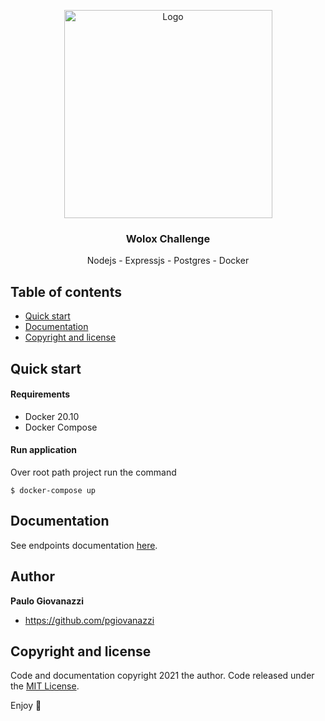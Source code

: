 
<p align="center">
  <a href="https://example.com/">
    <img src="https://cdn.pixabay.com/photo/2017/12/26/21/43/blockchain-3041480_960_720.jpg" alt="Logo" width=333>
  </a>

  <h3 align="center">Wolox Challenge</h3>

  <p align="center">
    Nodejs  - Expressjs - Postgres - Docker
  </p>
</p>


## Table of contents

- [Quick start](#quick-start)
- [Documentation](#documentation)
- [Copyright and license](#copyright-and-license)


## Quick start

#### Requirements

- Docker 20.10
- Docker Compose

#### Run application

Over root path project run the command
 
`$ docker-compose up`


## Documentation

See endpoints documentation [here](https://documenter.getpostman.com/view/16600318/TzsYM97j).

## Author

**Paulo Giovanazzi**

- <https://github.com/pgiovanazzi>

## Copyright and license

Code and documentation copyright 2021 the author. Code released under the [MIT License](https://reponame/blob/master/LICENSE).

Enjoy :metal:

   
